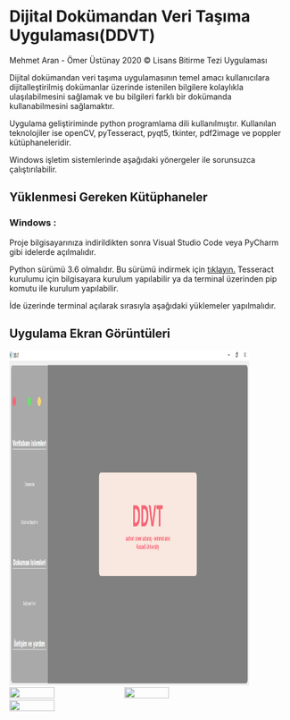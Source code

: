 # Dijital Dokümandan Veri Taşıma Uygulaması(DDVT)

Mehmet Aran - Ömer Üstünay 2020 © Lisans Bitirme Tezi Uygulaması

Dijital dokümandan veri taşıma uygulamasının temel amacı kullanıcılara dijitalleştirilmiş dokümanlar üzerinde istenilen bilgilere kolaylıkla ulaşılabilmesini sağlamak ve bu bilgileri farklı bir dokümanda kullanabilmesini sağlamaktır.

Uygulama geliştiriminde python programlama dili kullanılmıştır.
Kullanılan teknolojiler ise openCV, pyTesseract, pyqt5, tkinter, pdf2image ve poppler kütüphaneleridir.

Windows işletim sistemlerinde aşağıdaki yönergeler ile sorunsuzca çalıştırılabilir.

## Yüklenmesi Gereken Kütüphaneler

### Windows : 
Proje bilgisayarınıza indirildikten sonra Visual Studio Code veya PyCharm gibi idelerde açılmalıdır. 

Python sürümü 3.6 olmalıdır. Bu sürümü indirmek için [tıklayın.](https://www.python.org/downloads/)
Tesseract kurulumu için bilgisayara kurulum yapılabilir ya da terminal üzerinden pip komutu ile kurulum yapılabilir.

İde üzerinde terminal açılarak sırasıyla aşağıdaki yüklemeler yapılmalıdır.


## Uygulama Ekran Görüntüleri

<img src="https://github.com/MehmetAran/OCR-Doc-Data-Mining/blob/master/application_images/app1.png" width="430" height="600">

<img src="https://github.com/MehmetAran/OCR-Doc-Data-Mining/tree/master/application_images/app2.png" width="40%" height="40%">

<img src="https://github.com/MehmetAran/OCR-Doc-Data-Mining/tree/master/application_images/app3.png" width="40%" height="40%">

<img src="https://github.com/MehmetAran/OCR-Doc-Data-Mining/tree/master/application_images/app4.png" width="40%" height="40%">

